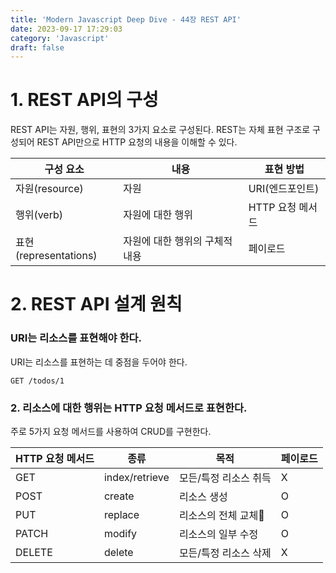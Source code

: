```yaml
---
title: 'Modern Javascript Deep Dive - 44장 REST API'
date: 2023-09-17 17:29:03
category: 'Javascript'
draft: false
---
```


# 1. REST API의 구성

REST API는 자원, 행위, 표현의 3가지 요소로 구성된다.
REST는 자체 표현 구조로 구성되어 REST API만으로 HTTP 요청의 내용을 이해할 수 있다.

| **구성 요소**         | **내용**                       | **표현 방법**    |
| --------------------- | ------------------------------ | ---------------- |
| 자원(resource)        | 자원                           | URI(엔드포인트)  |
| 행위(verb)            | 자원에 대한 행위               | HTTP 요청 메서드 |
| 표현(representations) | 자원에 대한 행위의 구체적 내용 | 페이로드         |

# 2. REST API 설계 원칙

### URI는 리소스를 표현해야 한다.

URI는 리소스를 표현하는 데 중점을 두어야 한다.

```http
GET /todos/1
```

### 2. 리소스에 대한 행위는 HTTP 요청 메서드로 표현한다.

주로 5가지 요청 메서드를 사용하여 CRUD를 구현한다.

| **HTTP 요청 메서드** | **종류**       | **목적**              | **페이로드** |
| -------------------- | -------------- | --------------------- | ------------ |
| GET                  | index/retrieve | 모든/특정 리소스 취득 | X            |
| POST                 | create         | 리소스 생성           | O            |
| PUT                  | replace        | 리소스의 전체 교체    | O            |
| PATCH                | modify         | 리소스의 일부 수정    | O            |
| DELETE               | delete         | 모든/특정 리소스 삭제 | X            |
